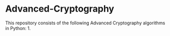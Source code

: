 # Advanced-Cryptography
This repository consists of the following Advanced Cryptography algorithms in Python:
1. 
